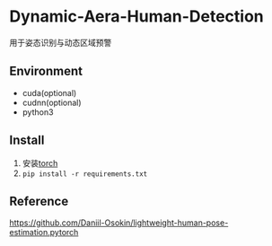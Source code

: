 # Dynamic-Aera-Human-Detection
用于姿态识别与动态区域预警
## Environment
* cuda(optional)
* cudnn(optional)
* python3
## Install
1. 安装[torch](https://pytorch.org/get-started/locally/)
2. `pip install -r requirements.txt`
## Reference
https://github.com/Daniil-Osokin/lightweight-human-pose-estimation.pytorch



